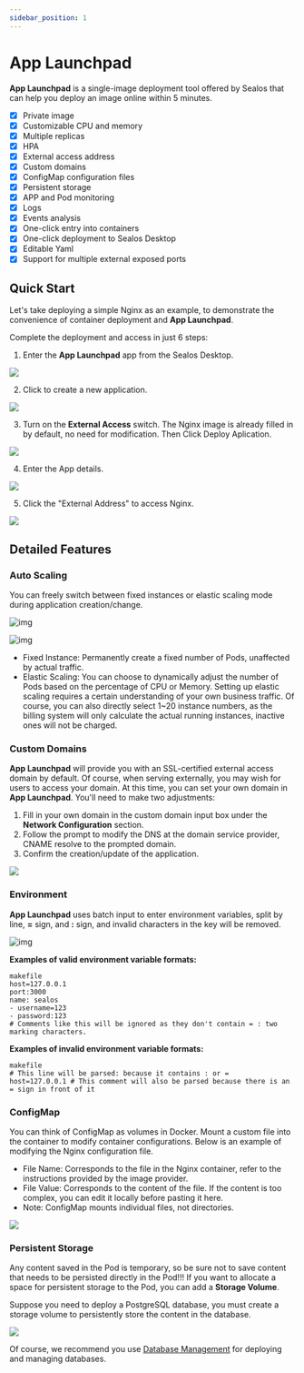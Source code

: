 ```yaml
---
sidebar_position: 1
---
```


# App Launchpad

**App Launchpad** is a single-image deployment tool offered by Sealos that can help you deploy an image online within 5 minutes.

- [x] Private image
- [x] Customizable CPU and memory
- [x] Multiple replicas
- [x] HPA
- [x] External access address
- [x] Custom domains
- [x] ConfigMap configuration files
- [x] Persistent storage
- [x] APP and Pod monitoring
- [x] Logs
- [x] Events analysis
- [x] One-click entry into containers
- [x] One-click deployment to Sealos Desktop
- [x] Editable Yaml
- [x] Support for multiple external exposed ports

## Quick Start

Let's take deploying a simple Nginx as an example, to demonstrate the convenience of container deployment and **App Launchpad**.

Complete the deployment and access in just 6 steps:

1. Enter the **App Launchpad** app from the Sealos Desktop.

![](./images/app-launchpad.jpg)

2. Click to create a new application.

![](./images/app-list.png)

3. Turn on the **External Access** switch. The Nginx image is already filled in by default, no need for modification. Then Click Deploy Aplication.

![](./images/app-launchpad3.png)

4. Enter the App details.

![](./images/app-launchpad4.png)

5. Click the "External Address" to access Nginx.

![](./images/app-launchpad6.png)

## Detailed Features

### Auto Scaling

You can freely switch between fixed instances or elastic scaling mode during application creation/change.

![img](./images/app-launchpad7.png) 

![img](./images/app-launchpad8.png)

- Fixed Instance: Permanently create a fixed number of Pods, unaffected by actual traffic.
- Elastic Scaling: You can choose to dynamically adjust the number of Pods based on the percentage of CPU or Memory. Setting up elastic scaling requires a certain understanding of your own business traffic. Of course, you can also directly select 1~20 instance numbers, as the billing system will only calculate the actual running instances, inactive ones will not be charged.

### Custom Domains

**App Launchpad** will provide you with an SSL-certified external access domain by default. Of course, when serving externally, you may wish for users to access your domain. At this time, you can set your own domain in **App Launchpad**. You'll need to make two adjustments:

1. Fill in your own domain in the custom domain input box under the **Network Configuration** section.
2. Follow the prompt to modify the DNS at the domain service provider, CNAME resolve to the prompted domain.
3. Confirm the creation/update of the application.

![](./images/app-launchpad9.png) 

### Environment

**App Launchpad** uses batch input to enter environment variables, split by line, **=** sign, and **:** sign, and invalid characters in the key will be removed.

![img](./images/app-launchpad10.png)

**Examples of valid environment variable formats:**

```
makefile
host=127.0.0.1
port:3000
name: sealos
- username=123
- password:123
# Comments like this will be ignored as they don't contain = : two marking characters.
```

**Examples of invalid environment variable formats:**

```
makefile
# This line will be parsed: because it contains : or =
host=127.0.0.1 # This comment will also be parsed because there is an = sign in front of it
```

### ConfigMap

You can think of ConfigMap as volumes in Docker. Mount a custom file into the container to modify container configurations. Below is an example of modifying the Nginx configuration file.

- File Name: Corresponds to the file in the Nginx container, refer to the instructions provided by the image provider.
- File Value: Corresponds to the content of the file. If the content is too complex, you can edit it locally before pasting it here.
- Note: ConfigMap mounts individual files, not directories.

![](./images/app-launchpad11.png)

### Persistent Storage

Any content saved in the Pod is temporary, so be sure not to save content that needs to be persisted directly in the Pod!!! If you want to allocate a space for persistent storage to the Pod, you can add a **Storage Volume**.

Suppose you need to deploy a PostgreSQL database, you must create a storage volume to persistently store the content in the database.

![](./images/app-launchpad12.png)

Of course, we recommend you use [Database Management](./dbprovider/dbprovider.md) for deploying and managing databases.
